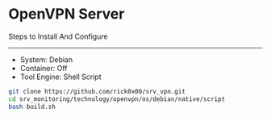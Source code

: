 # OpenVPN Server

Steps to Install And Configure

---

- System: Debian
- Container: Off
- Tool Engine: Shell Script

```bash
git clone https://github.com/rick0x00/srv_vpn.git
cd srv_monitoring/technology/openvpn/os/debian/native/script
bash build.sh
```
